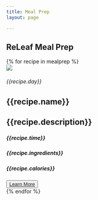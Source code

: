 ```yaml
---
title: Meal Prep
layout: page

---
```



<!-- INTRO -->
<div class="n_about_intro">
<div id="n_titles"><h2>ReLeaf Meal Prep</h2>
</div>
</div>
<div class="mealprep">
{% for recipe in mealprep %}
<div class="recipeinformation"> 

<img src="{{recipe.src}}" class="c50;">
<div class="mealprepdeets">
<h6>{{recipe.day}}</h6>
<h2>{{recipe.name}}<h2>
<p>{{recipe.description}} </p>
<h5>{{recipe.time}}</h5>
<h5>{{recipe.ingredients}}</h5>
<h5>{{recipe.calories}}</h5>
<button class="hero-button"><a href="/mealprep/{{ recipe.day | slug }}">Learn More</a> </button>
</div>
</div>
    {% endfor %}
</div>
